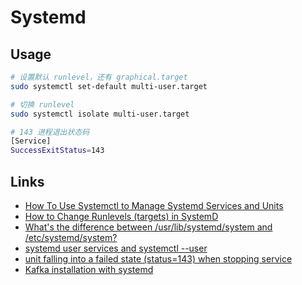 # Systemd

## Usage

```sh
# 设置默认 runlevel，还有 graphical.target
sudo systemctl set-default multi-user.target

# 切换 runlevel
sudo systemctl isolate multi-user.target

# 143 进程退出状态码
[Service]
SuccessExitStatus=143
```

## Links

- [How To Use Systemctl to Manage Systemd Services and Units](https://www.digitalocean.com/community/tutorials/how-to-use-systemctl-to-manage-systemd-services-and-units)
- [How to Change Runlevels (targets) in SystemD](https://www.tecmint.com/change-runlevels-targets-in-systemd/)
- [What's the difference between /usr/lib/systemd/system and /etc/systemd/system?](https://unix.stackexchange.com/questions/206315/whats-the-difference-between-usr-lib-systemd-system-and-etc-systemd-system)
- [systemd user services and systemctl --user](https://nts.strzibny.name/systemd-user-services/)
- [unit falling into a failed state (status=143) when stopping service](https://stackoverflow.com/questions/45953678/unit-falling-into-a-failed-state-status-143-when-stopping-service)
- [Kafka installation with systemd](https://gist.github.com/aisuhua/32049049b68aa993f76040d94392b3fe)
